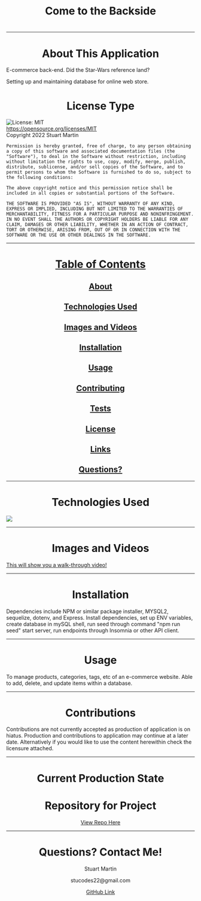 <h1 align="center" id="top"> Come to the Backside </h1>
  <h1 align="center"></h1>
  
  ---
  
  <h1 align="center" id="about">About This Application</h1>

  E-commerce back-end. Did the Star-Wars reference land?
  
  Setting up and maintaining database for online web store.

  <h1 align="center" id="license">License Type</h1>


  ![License: MIT](https://img.shields.io/badge/License-MIT-yellow.svg)
  <br>
  https://opensource.org/licenses/MIT
  <br>
  Copyright 2022 Stuart Martin 

    Permission is hereby granted, free of charge, to any person obtaining a copy of this software and associated documentation files (the "Software"), to deal in the Software without restriction, including without limitation the rights to use, copy, modify, merge, publish, distribute, sublicense, and/or sell copies of the Software, and to permit persons to whom the Software is furnished to do so, subject to the following conditions:
    
    The above copyright notice and this permission notice shall be included in all copies or substantial portions of the Software.
    
    THE SOFTWARE IS PROVIDED "AS IS", WITHOUT WARRANTY OF ANY KIND, EXPRESS OR IMPLIED, INCLUDING BUT NOT LIMITED TO THE WARRANTIES OF MERCHANTABILITY, FITNESS FOR A PARTICULAR PURPOSE AND NONINFRINGEMENT. IN NO EVENT SHALL THE AUTHORS OR COPYRIGHT HOLDERS BE LIABLE FOR ANY CLAIM, DAMAGES OR OTHER LIABILITY, WHETHER IN AN ACTION OF CONTRACT, TORT OR OTHERWISE, ARISING FROM, OUT OF OR IN CONNECTION WITH THE SOFTWARE OR THE USE OR OTHER DEALINGS IN THE SOFTWARE.
  
  ---
  
  <h1 align="center"><a href="#top">Table of Contents</a></h1>
  <h2 align="center"><a href="#about">About</a></h2>
  <h2 align="center"><a href="#technologies">Technologies Used</a></h2>
  <h2 align="center"><a href="#images">Images and Videos</a></h2>
  <h2 align="center"><a href="#installation">Installation</a></h2>
  <h2 align="center"><a href="#usage">Usage</a></h2>
  <h2 align="center"><a href="#contributing">Contributing</a></h2>
  <h2 align="center"><a href="#tests">Tests</a></h2>
  <h2 align="center"><a href="#license">License</a></h2>
  <h2 align="center"><a href="#current">Links</a></h2>
  <h2 align="center"><a href="#questions">Questions?</a></h2>
  
  ---
  
  <h1 align="center" id="technologies">Technologies Used</h1>
  
   

   

  <img src="https://img.shields.io/badge/JavaScript-red"/>
  
  ---
  
  <h1 align="center" id="images">Images and Videos</h1>
  
  
  <a href="VIDEOURLGOESHERE">This will show you a walk-through video!</a>
  
  ---
  
  <h1 align="center" id="installation">Installation</h1>
  
  Dependencies include NPM or similar package installer, MYSQL2, sequelize, dotenv, and Express. Install dependencies, set up ENV variables, create database in mySQL shell, run seed through command "npm run seed" start server, run endpoints through Insomnia or other API client.
  
  ---
  
  <h1 align="center" id="usage">Usage</h1>
  
  To manage products, categories, tags, etc of an e-commerce website. Able to add, delete, and update items within a database.
  
  ---
  
  <h1 align="center" id="contributions">Contributions</h1>
  
  Contributions are not currently accepted as production of application is on hiatus. Production and contributions to application may continue at a later date. Alternatively if you would like to use the content herewithin check the licensure attached.
  
  ---
  
  <h1 align="center"id="current">Current Production State</h1>
  
  <p align="center"></p>
  
  <h1 align="center">Repository for Project</h1>
  
  <p align="center"><a href="https://github.com/StuMartin22/come-to-the-backside">View Repo Here</a></p>
  
  ---
  
  <h1 align="center" id="questions">Questions? Contact Me!</h1>
  
  <p align="center">Stuart Martin</p>
  <p align="center">stucodes22@gmail.com</p>
  <p align="center"><a href="https://github.com/StuMartin22" >GitHub Link</a></p>